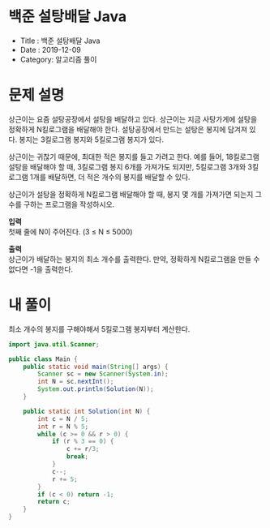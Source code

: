 # 백준 설탕배달 Java

- Title : 백준 설탕배달 Java
- Date : 2019-12-09
- Category: 알고리즘 풀이

# 문제 설명

상근이는 요즘 설탕공장에서 설탕을 배달하고 있다. 상근이는 지금 사탕가게에 설탕을 정확하게 N킬로그램을 배달해야 한다. 설탕공장에서 만드는 설탕은 봉지에 담겨져 있다. 봉지는 3킬로그램 봉지와 5킬로그램 봉지가 있다.

상근이는 귀찮기 때문에, 최대한 적은 봉지를 들고 가려고 한다. 예를 들어, 18킬로그램 설탕을 배달해야 할 때, 3킬로그램 봉지 6개를 가져가도 되지만, 5킬로그램 3개와 3킬로그램 1개를 배달하면, 더 적은 개수의 봉지를 배달할 수 있다.

상근이가 설탕을 정확하게 N킬로그램 배달해야 할 때, 봉지 몇 개를 가져가면 되는지 그 수를 구하는 프로그램을 작성하시오.

**입력**  
첫째 줄에 N이 주어진다. (3 ≤ N ≤ 5000)

**출력**  
상근이가 배달하는 봉지의 최소 개수를 출력한다. 만약, 정확하게 N킬로그램을 만들 수 없다면 -1을 출력한다.

# 내 풀이

최소 개수의 봉지를 구해야해서 5킬로그램 봉지부터 계산한다.

```java
import java.util.Scanner;

public class Main {
	public static void main(String[] args) {
		Scanner sc = new Scanner(System.in);
		int N = sc.nextInt();
		System.out.println(Solution(N));
	}

	public static int Solution(int N) {
		int c = N / 5;
		int r = N % 5;
		while (c >= 0 && r > 0) {
			if (r % 3 == 0) {
				c += r/3;
				break;
			}
			c--;
			r += 5;
		}
		if (c < 0) return -1;
		return c;
	}
}
```
